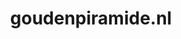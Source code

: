 ---
layout: post
title:  "goudenpiramide.nl"
internal_url:  "/data/goudenpiramide.nl.html"
categories: dutchgov
---